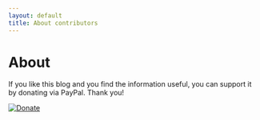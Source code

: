 ```yaml
---
layout: default
title: About contributors
---
```


# About #




If you like this blog and you find the information useful, you can support it by donating via PayPal. Thank you!

[![Donate](https://img.shields.io/badge/Donate-PayPal-green.svg)](https://www.paypal.com/cgi-bin/webscr?cmd=_s-xclick&hosted_button_id=7TYVAGLZ7XATQ&source=url)




